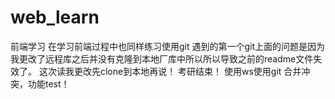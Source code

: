 # web_learn
前端学习
在学习前端过程中也同样练习使用git
遇到的第一个git上面的问题是因为我更改了远程库之后并没有克隆到本地厂库中所以所以导致之前的readme文件失效了。
这次读我更改先clone到本地再说！
考研结束！
使用ws使用git
合并冲突，功能test！
